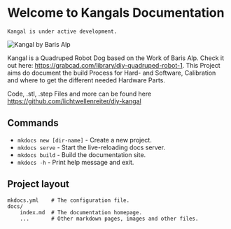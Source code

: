 # Welcome to Kangals Documentation

    Kangal is under active development.

![Kangal by Baris Alp](https://raw.githubusercontent.com/lichtwellenreiter/diy-kangal/master/assets/kangal-front.jpg "Kangal by Baris Alp")

Kangal is a Quadruped Robot Dog based on the Work of Baris Alp. Check it out here: https://grabcad.com/library/diy-quadruped-robot-1. This Project aims do document the build Process for Hard- and Software, Calibration and where to get the different needed Hardware Parts.

Code, .stl, .step Files and more can be found here https://github.com/lichtwellenreiter/diy-kangal


## Commands

* `mkdocs new [dir-name]` - Create a new project.
* `mkdocs serve` - Start the live-reloading docs server.
* `mkdocs build` - Build the documentation site.
* `mkdocs -h` - Print help message and exit.

## Project layout

    mkdocs.yml    # The configuration file.
    docs/
        index.md  # The documentation homepage.
        ...       # Other markdown pages, images and other files.
